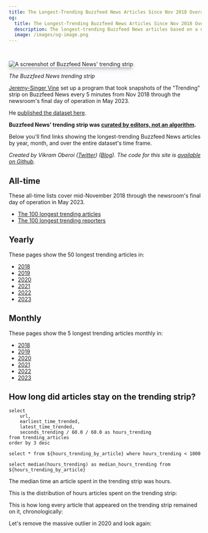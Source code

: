 ```yaml
---
title: The Longest-Trending Buzzfeed News Articles Since Nov 2018 Overall, by Year, and by Month
og:
  title: The Longest-Trending Buzzfeed News Articles Since Nov 2018 Overall, by Year, and by Month
  description: The longest-trending Buzzfeed News articles based on a dataset of snapshots taken of the home page's "Trending" strip every 5 minutes from Nov 2018 until May 5th, when the newsroom shut down.
  image: /images/og-image.png
---
```


<style>
img {
    box-shadow: rgba(50, 50, 93, 0.25) 0px 6px 12px -2px, rgba(0, 0, 0, 0.3) 0px 3px 7px -3px;
}
</style>

<br/>

![A screenshot of Buzzfeed News' trending strip](/images/trending-strip-screenshot.png)

*The Buzzfeed News trending strip*

[Jeremy-Singer Vine](https://www.jsvine.com/) set up a program that took snapshots of the "Trending" strip on Buzzfeed News every 5 minutes from Nov 2018 through the newsroom's final day of operation in May 2023.

He [published the dataset here](https://github.com/jsvine/buzzfeed-news-trending-strip).

**Buzzfeed News' trending strip was [curated by editors, not an algorithm](https://techcrunch.com/2018/07/18/buzzfeed-news/).**

Below you'll find links showing the longest-trending Buzzfeed News articles by year, month, and over the entire dataset's time frame.

*Created by Vikram Oberoi ([Twitter](https://twitter.com/voberoi)) ([Blog](https://vikramoberoi.com)). The code for this site is [available on Github](https://github.com/voberoi).*

## All-time

These all-time lists cover mid-November 2018 through the newsroom's final day of operation in May 2023.

* [The 100 longest trending articles](/100-longest-trending-articles)
* [The 100 longest trending reporters](/100-longest-trending-reporters)

## Yearly

These pages show the 50 longest trending articles in:

* [2018](/yearly/2018)
* [2019](/yearly/2019)
* [2020](/yearly/2020)
* [2021](/yearly/2021)
* [2022](/yearly/2022)
* [2023](/yearly/2023)

## Monthly

These pages show the 5 longest trending articles monthly in:

* [2018](/monthly/2018)
* [2019](/monthly/2019)
* [2020](/monthly/2020)
* [2021](/monthly/2021)
* [2022](/monthly/2022)
* [2023](/monthly/2023)


## How long did articles stay on the trending strip?

```hours_trending_by_article
select
    url,
    earliest_time_trended,
    latest_time_trended,
    seconds_trending / 60.0 / 60.0 as hours_trending
from trending_articles
order by 3 desc
```

```hours_trending_by_article_without_outlier
select * from ${hours_trending_by_article} where hours_trending < 1000
```


```median_hours_trending
select median(hours_trending) as median_hours_trending from ${hours_trending_by_article}
```

The median time an article spent in the trending strip was **<Value data={median_hours_trending}/>** hours.

This is the distribution of hours articles spent on the trending strip:

<Histogram data={hours_trending_by_article} x=hours_trending/>

This is how long every article that appeared on the trending strip remained on it, chronologically:

<BarChart data={hours_trending_by_article} x=earliest_time_trended y=hours_trending />

Let's remove the massive outlier in 2020 and look again:

<BarChart data={hours_trending_by_article_without_outlier} x=earliest_time_trended y=hours_trending />
